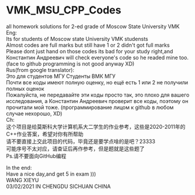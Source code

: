 # VMK_MSU_CPP_Codes
all homework solutions for 2-ed grade of Moscow State University VMK  
Eng:  
Its for students of Moscow state University VMK studensts  
Almost codes are full marks but still have 1 or 2 didn't got full marks  
Please dont just hand on those codes its bad for your study right,and Константин Андреевич will check everyone's code so he readed mine too.  (face to github programming is not good anyway XD)  
Rus(from google translator):  
Это для студентов МГУ Студенты ВМК МГУ  
Почти все коды имеют полную оценку, но ещё есть 1 или 2  не получили полных оценок  
Пожалуйста, не передавайте эти коды просто так, это плохо для вашего исследования, а Константин Андреевич проверит все коды, поэтому он прочитали  мой тоже.   (программирование лицом к github в любом случае нехорошо, XD)  
Ch:  
这个项目是给莫斯科大学计算机系大二学生的作业参考，这些是2020-2011年的C++作业答案，希望对你有所帮助  
请不要直接上交此项目的代码，毕竟还是要学点啥的是吧？23333  
可能序号不太对应，请查证后再作参考，但是题就是这些题了  
Ps.请不要面向GitHub编程  
     
    
In the end:  
                                                  Have a nice day,and get 5 in exam )))  
                                                  WANG XIEYU  
                                                  03/02/2021 IN CHENGDU SICHUAN CHINA   
